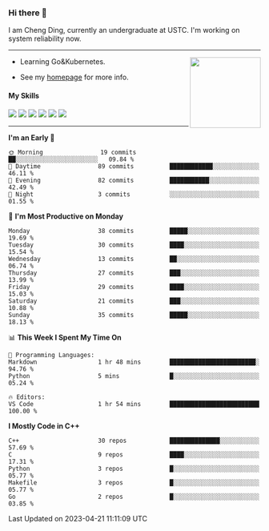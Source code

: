 ### Hi there 👋

I am Cheng Ding, currently an undergraduate at USTC.
I'm working on system reliability now.

---

<img align="right" height="141" src="https://github-readme-stats.vercel.app/api?username=IrisesD&theme=tokyonight&show_icons=true&count_private=true">

-  Learning Go&Kubernetes.

-  See my [homepage](https://irisesd.github.io) for more info.

#### My Skills

![](https://img.shields.io/badge/C++-65318e?logo=cplusplus&logoColor=fff)
![](https://img.shields.io/badge/Python-3e74a2?logo=python&logoColor=fff)
![](https://img.shields.io/badge/C-5654a2?logo=c&logoColor=fff)
![](https://img.shields.io/badge/Go-00aaff?logo=go&logoColor=fff)
![](https://img.shields.io/badge/Docker-0088ff?logo=docker&logoColor=fff)
![](https://img.shields.io/badge/Kubernetes-0066FF?logo=kubernetes&logoColor=fff)

---
<!--START_SECTION:waka-->
**I'm an Early 🐤** 

```text
🌞 Morning                19 commits          ██░░░░░░░░░░░░░░░░░░░░░░░   09.84 % 
🌆 Daytime                89 commits          ████████████░░░░░░░░░░░░░   46.11 % 
🌃 Evening                82 commits          ███████████░░░░░░░░░░░░░░   42.49 % 
🌙 Night                  3 commits           ░░░░░░░░░░░░░░░░░░░░░░░░░   01.55 % 
```
📅 **I'm Most Productive on Monday** 

```text
Monday                   38 commits          █████░░░░░░░░░░░░░░░░░░░░   19.69 % 
Tuesday                  30 commits          ████░░░░░░░░░░░░░░░░░░░░░   15.54 % 
Wednesday                13 commits          ██░░░░░░░░░░░░░░░░░░░░░░░   06.74 % 
Thursday                 27 commits          ███░░░░░░░░░░░░░░░░░░░░░░   13.99 % 
Friday                   29 commits          ████░░░░░░░░░░░░░░░░░░░░░   15.03 % 
Saturday                 21 commits          ███░░░░░░░░░░░░░░░░░░░░░░   10.88 % 
Sunday                   35 commits          █████░░░░░░░░░░░░░░░░░░░░   18.13 % 
```


📊 **This Week I Spent My Time On** 

```text
💬 Programming Languages: 
Markdown                 1 hr 48 mins        ████████████████████████░   94.76 % 
Python                   5 mins              █░░░░░░░░░░░░░░░░░░░░░░░░   05.24 % 

🔥 Editors: 
VS Code                  1 hr 54 mins        █████████████████████████   100.00 % 
```

**I Mostly Code in C++** 

```text
C++                      30 repos            ██████████████░░░░░░░░░░░   57.69 % 
C                        9 repos             ████░░░░░░░░░░░░░░░░░░░░░   17.31 % 
Python                   3 repos             █░░░░░░░░░░░░░░░░░░░░░░░░   05.77 % 
Makefile                 3 repos             █░░░░░░░░░░░░░░░░░░░░░░░░   05.77 % 
Go                       2 repos             █░░░░░░░░░░░░░░░░░░░░░░░░   03.85 % 
```




 Last Updated on 2023-04-21 11:11:09 UTC
<!--END_SECTION:waka-->